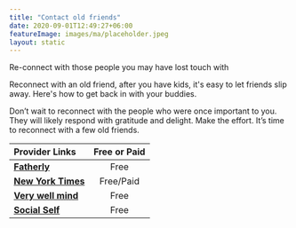 ```yaml
---
title: "Contact old friends"
date: 2020-09-01T12:49:27+06:00
featureImage: images/ma/placeholder.jpeg
layout: static
---
```


Re-connect with those people you may have lost touch with

Reconnect with an old friend, after you have kids, it's easy to let friends slip away. Here's how to get back in with your buddies.

Don’t wait to reconnect with the people who were once important to you. They will likely respond with gratitude and delight. Make the effort. It’s time to reconnect with a few old friends.

| Provider Links      | Free or Paid  |  
| :-----------          | :--------------:      |  
| [**Fatherly**](https://www.fatherly.com/love-money/best-way-reach-out-old-friend-advice) | Free | 
| [**New York Times**](https://www.nytimes.com/2022/07/11/well/family/check-in-text-friendship.html) | Free/Paid | 
| [**Very well mind**](https://www.verywellmind.com/how-to-reconnect-with-an-old-friend-without-making-it-awkward-5225930) | Free | 
| [**Social Self**](https://socialself.com/blog/reconnect-friend/) | Free | 
  

<br/><br/>







